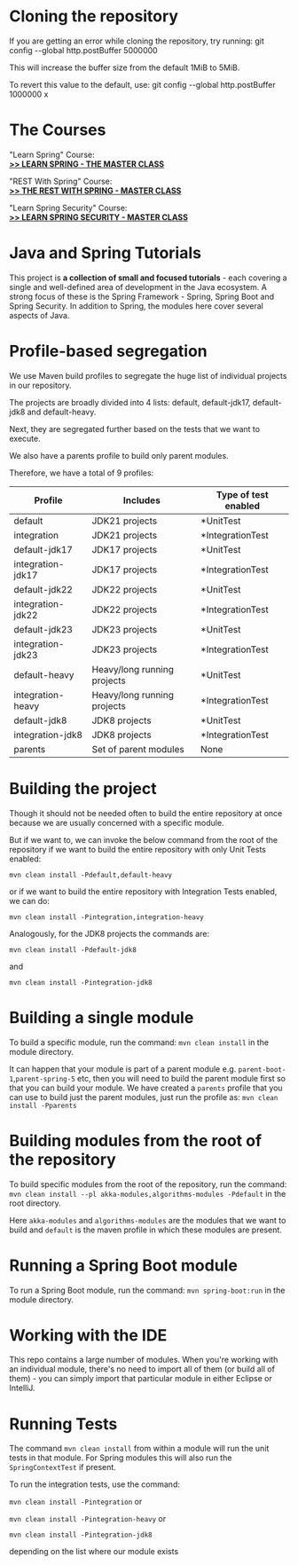 # Cloning the repository

If you are getting an error while cloning the repository, try running:
git config --global http.postBuffer 5000000

This will increase the buffer size from the default 1MiB to 5MiB.

To revert this value to the default, use:
git config --global http.postBuffer 1000000
 x

The Courses
==============================


"Learn Spring" Course: <br/>
**[>> LEARN SPRING - THE MASTER CLASS](https://www.baeldung.com/learn-spring-course?utm_source=github&utm_medium=social&utm_content=tutorials&utm_campaign=ls#master-class)**

"REST With Spring" Course: <br/>
**[>> THE REST WITH SPRING - MASTER CLASS](https://www.baeldung.com/rest-with-spring-course?utm_source=github&utm_medium=social&utm_content=tutorials&utm_campaign=rws#master-class)**

"Learn Spring Security" Course: <br/>
**[>> LEARN SPRING SECURITY - MASTER CLASS](https://www.baeldung.com/learn-spring-security-course?utm_source=github&utm_medium=social&utm_content=tutorials&utm_campaign=lss#master-class)**



Java and Spring Tutorials
================

This project is **a collection of small and focused tutorials** - each covering a single and well-defined area of development in the Java ecosystem. 
A strong focus of these is the Spring Framework - Spring, Spring Boot and Spring Security. 
In addition to Spring, the modules here cover several aspects of Java. 

Profile-based segregation
====================

We use Maven build profiles to segregate the huge list of individual projects in our repository.

The projects are broadly divided into 4 lists: default, default-jdk17, default-jdk8 and default-heavy. 

Next, they are segregated further based on the tests that we want to execute.

We also have a parents profile to build only parent modules.

Therefore, we have a total of 9 profiles:

| Profile           | Includes                    | Type of test enabled |
|-------------------|-----------------------------|----------------------|
| default           | JDK21 projects              | *UnitTest            |
| integration       | JDK21 projects              | *IntegrationTest     |
| default-jdk17     | JDK17 projects              | *UnitTest            |
| integration-jdk17 | JDK17 projects              | *IntegrationTest     |
| default-jdk22     | JDK22 projects              | *UnitTest            |
| integration-jdk22 | JDK22 projects              | *IntegrationTest     |
| default-jdk23     | JDK23 projects              | *UnitTest            |
| integration-jdk23 | JDK23 projects              | *IntegrationTest     |
| default-heavy     | Heavy/long running projects | *UnitTest            |
| integration-heavy | Heavy/long running projects | *IntegrationTest     |
| default-jdk8      | JDK8  projects              | *UnitTest            |
| integration-jdk8  | JDK8  projects              | *IntegrationTest     |
| parents           | Set of parent modules       | None                 |

Building the project
====================

Though it should not be needed often to build the entire repository at once because we are usually concerned with a specific module.

But if we want to, we can invoke the below command from the root of the repository if we want to build the entire repository with only Unit Tests enabled:

`mvn clean install -Pdefault,default-heavy`

or if we want to build the entire repository with Integration Tests enabled, we can do:

`mvn clean install -Pintegration,integration-heavy`

Analogously, for the JDK8 projects the commands are:

`mvn clean install -Pdefault-jdk8`

and

`mvn clean install -Pintegration-jdk8`

Building a single module
====================
To build a specific module, run the command: `mvn clean install` in the module directory.

It can happen that your module is part of a parent module e.g. `parent-boot-1`,`parent-spring-5` etc, then you will need to build the parent module first so that you can build your module.
We have created a `parents` profile that you can use to build just the parent modules, just run the profile as:
`mvn clean install -Pparents`


Building modules from the root of the repository
====================
To build specific modules from the root of the repository, run the command: `mvn clean install --pl akka-modules,algorithms-modules -Pdefault` in the root directory.

Here `akka-modules` and `algorithms-modules` are the modules that we want to build and `default` is the maven profile in which these modules are present.


Running a Spring Boot module
====================
To run a Spring Boot module, run the command: `mvn spring-boot:run` in the module directory.


Working with the IDE
====================
This repo contains a large number of modules. 
When you're working with an individual module, there's no need to import all of them (or build all of them) - you can simply import that particular module in either Eclipse or IntelliJ. 


Running Tests
=============
The command `mvn clean install` from within a module will run the unit tests in that module.
For Spring modules this will also run the `SpringContextTest` if present.

To run the integration tests, use the command:

`mvn clean install -Pintegration` or

`mvn clean install -Pintegration-heavy` or

`mvn clean install -Pintegration-jdk8`

depending on the list where our module exists
